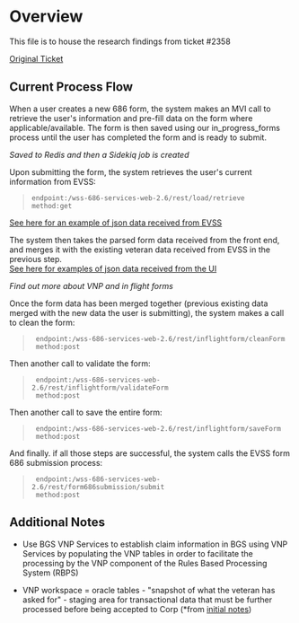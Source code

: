 
# Overview
This file is to house the research findings from ticket #2358

[Original Ticket](https://github.com/department-of-veterans-affairs/va.gov-team/issues/2358)


## Current Process Flow
When a user creates a new 686 form, the system makes an MVI call to retrieve the user's information and pre-fill data on the form where applicable/available.  The form is then saved using our in_progress_forms process until the user has completed the form and is ready to submit.  

*Saved to Redis and then a Sidekiq job is created*

Upon submitting the form, the system retrieves the user's current information from EVSS:
 >     endpoint:/wss-686-services-web-2.6/rest/load/retrieve
 >     method:get

[See here for an example of json data received from EVSS](https://github.com/department-of-veterans-affairs/va.gov-team/blob/master/teams/vsa/teams/ebenefits/features/view-update-dependents/engineering/686-evss-form-data.md)

The system then takes the parsed form data received from the front end, and merges it with the existing veteran data received from EVSS in the previous step.  
[See here for examples of json data received from the UI](https://github.com/department-of-veterans-affairs/va.gov-team/blob/master/teams/vsa/teams/ebenefits/features/view-update-dependents/engineering/686-form-data.md)

*Find out more about VNP and in flight forms*

Once the form data has been merged together (previous existing data merged with the new data the user is submitting), the system makes a call to clean the form:
>      endpoint:/wss-686-services-web-2.6/rest/inflightform/cleanForm
>      method:post

Then another call to validate the form:
>      endpoint:/wss-686-services-web-2.6/rest/inflightform/validateForm
>      method:post

Then another call to save the entire form:
>      endpoint:/wss-686-services-web-2.6/rest/inflightform/saveForm
>      method:post

And finally. if all those steps are successful, the system calls the EVSS form 686 submission process:
>      endpoint:/wss-686-services-web-2.6/rest/form686submission/submit
>      method:post

## Additional Notes
* Use BGS VNP Services to establish claim information in BGS using VNP Services by populating the VNP tables in order to facilitate the processing by the VNP component of the Rules Based Processing System (RBPS) 

* VNP workspace = oracle tables - "snapshot of what the veteran has asked for" - staging area for transactional data that must be further processed before being accepted to Corp (*from [initial notes](https://github.com/department-of-veterans-affairs/va.gov-team/blob/master/teams/vsa/teams/ebenefits/features/view-update-dependents/discovery/initial-notes.md))

